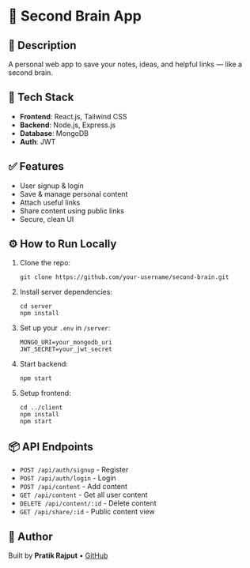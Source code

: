 

<!DOCTYPE html>
<html lang="en">
<head>
  <meta charset="UTF-8" />
  <meta name="viewport" content="width=device-width, initial-scale=1.0"/>
</head>
<body>

  <h1>🧠 Second Brain App</h1>

  <div class="section">
    <h2>📌 Description</h2>
    <p>A personal web app to save your notes, ideas, and helpful links — like a second brain.</p>
  </div>

  <div class="section">
    <h2>🚀 Tech Stack</h2>
    <ul>
      <li><strong>Frontend</strong>: React.js, Tailwind CSS</li>
      <li><strong>Backend</strong>: Node.js, Express.js</li>
      <li><strong>Database</strong>: MongoDB</li>
      <li><strong>Auth</strong>: JWT</li>
    </ul>
  </div>

  <div class="section">
    <h2>✅ Features</h2>
    <ul>
      <li>User signup & login</li>
      <li>Save & manage personal content</li>
      <li>Attach useful links</li>
      <li>Share content using public links</li>
      <li>Secure, clean UI</li>
    </ul>
  </div>

  <div class="section">
    <h2>⚙️ How to Run Locally</h2>
    <ol>
      <li>Clone the repo:
        <pre><code>git clone https://github.com/your-username/second-brain.git</code></pre>
      </li>
      <li>Install server dependencies:
        <pre><code>cd server
npm install</code></pre>
      </li>
      <li>Set up your <code>.env</code> in <code>/server</code>:
        <pre><code>MONGO_URI=your_mongodb_uri
JWT_SECRET=your_jwt_secret</code></pre>
      </li>
      <li>Start backend:
        <pre><code>npm start</code></pre>
      </li>
      <li>Setup frontend:
        <pre><code>cd ../client
npm install
npm start</code></pre>
      </li>
    </ol>
  </div>

  <div class="section">
    <h2>📦 API Endpoints</h2>
    <ul>
      <li><code>POST /api/auth/signup</code> - Register</li>
      <li><code>POST /api/auth/login</code> - Login</li>
      <li><code>POST /api/content</code> - Add content</li>
      <li><code>GET /api/content</code> - Get all user content</li>
      <li><code>DELETE /api/content/:id</code> - Delete content</li>
      <li><code>GET /api/share/:id</code> - Public content view</li>
    </ul>
  </div>

  <div class="section">
    <h2>👤 Author</h2>
    <p>Built by <strong>Pratik Rajput</strong> • <a href="https://github.com/your-username">GitHub</a></p>
  </div>

</body>
</html>

